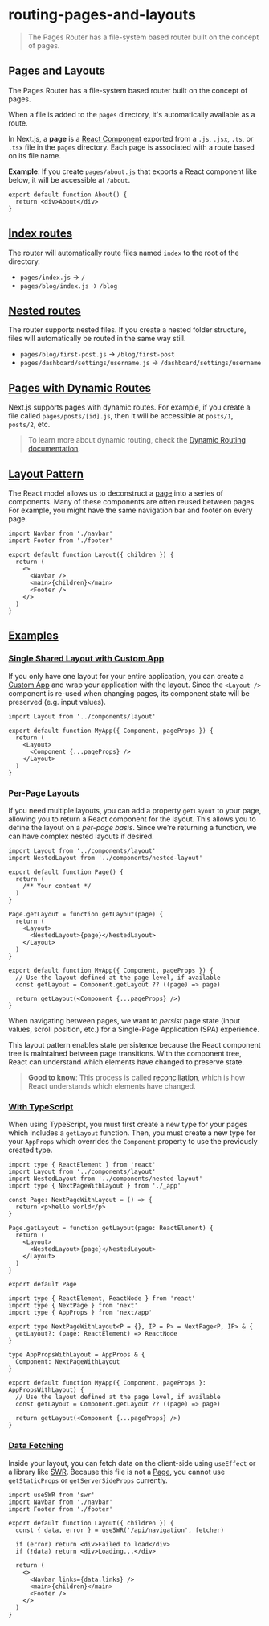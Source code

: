 # routing-pages-and-layouts

> The Pages Router has a file-system based router built on the concept of pages.



## Pages and Layouts

The Pages Router has a file-system based router built on the concept of pages.

When a file is added to the `pages` directory, it's automatically available as a route.

In Next.js, a **page** is a [React Component](https://react.dev/learn/your-first-component) exported from a `.js`, `.jsx`, `.ts`, or `.tsx` file in the `pages` directory. Each page is associated with a route based on its file name.

**Example**: If you create `pages/about.js` that exports a React component like below, it will be accessible at `/about`.

    export default function About() {
      return <div>About</div>
    }

## [Index routes](#index-routes)

The router will automatically route files named `index` to the root of the directory.

*   `pages/index.js` → `/`
*   `pages/blog/index.js` → `/blog`

## [Nested routes](#nested-routes)

The router supports nested files. If you create a nested folder structure, files will automatically be routed in the same way still.

*   `pages/blog/first-post.js` → `/blog/first-post`
*   `pages/dashboard/settings/username.js` → `/dashboard/settings/username`

## [Pages with Dynamic Routes](#pages-with-dynamic-routes)

Next.js supports pages with dynamic routes. For example, if you create a file called `pages/posts/[id].js`, then it will be accessible at `posts/1`, `posts/2`, etc.

> To learn more about dynamic routing, check the [Dynamic Routing documentation](/docs/pages/building-your-application/routing/dynamic-routes).

## [Layout Pattern](#layout-pattern)

The React model allows us to deconstruct a [page](/docs/pages/building-your-application/routing/pages-and-layouts) into a series of components. Many of these components are often reused between pages. For example, you might have the same navigation bar and footer on every page.

    import Navbar from './navbar'
    import Footer from './footer'
     
    export default function Layout({ children }) {
      return (
        <>
          <Navbar />
          <main>{children}</main>
          <Footer />
        </>
      )
    }

## [Examples](#examples)

### [Single Shared Layout with Custom App](#single-shared-layout-with-custom-app)

If you only have one layout for your entire application, you can create a [Custom App](/docs/pages/building-your-application/routing/custom-app) and wrap your application with the layout. Since the `<Layout />` component is re-used when changing pages, its component state will be preserved (e.g. input values).

    import Layout from '../components/layout'
     
    export default function MyApp({ Component, pageProps }) {
      return (
        <Layout>
          <Component {...pageProps} />
        </Layout>
      )
    }

### [Per-Page Layouts](#per-page-layouts)

If you need multiple layouts, you can add a property `getLayout` to your page, allowing you to return a React component for the layout. This allows you to define the layout on a _per-page basis_. Since we're returning a function, we can have complex nested layouts if desired.

     
    import Layout from '../components/layout'
    import NestedLayout from '../components/nested-layout'
     
    export default function Page() {
      return (
        /** Your content */
      )
    }
     
    Page.getLayout = function getLayout(page) {
      return (
        <Layout>
          <NestedLayout>{page}</NestedLayout>
        </Layout>
      )
    }

    export default function MyApp({ Component, pageProps }) {
      // Use the layout defined at the page level, if available
      const getLayout = Component.getLayout ?? ((page) => page)
     
      return getLayout(<Component {...pageProps} />)
    }

When navigating between pages, we want to _persist_ page state (input values, scroll position, etc.) for a Single-Page Application (SPA) experience.

This layout pattern enables state persistence because the React component tree is maintained between page transitions. With the component tree, React can understand which elements have changed to preserve state.

> **Good to know**: This process is called [reconciliation](https://react.dev/learn/preserving-and-resetting-state), which is how React understands which elements have changed.

### [With TypeScript](#with-typescript)

When using TypeScript, you must first create a new type for your pages which includes a `getLayout` function. Then, you must create a new type for your `AppProps` which overrides the `Component` property to use the previously created type.

    import type { ReactElement } from 'react'
    import Layout from '../components/layout'
    import NestedLayout from '../components/nested-layout'
    import type { NextPageWithLayout } from './_app'
     
    const Page: NextPageWithLayout = () => {
      return <p>hello world</p>
    }
     
    Page.getLayout = function getLayout(page: ReactElement) {
      return (
        <Layout>
          <NestedLayout>{page}</NestedLayout>
        </Layout>
      )
    }
     
    export default Page

    import type { ReactElement, ReactNode } from 'react'
    import type { NextPage } from 'next'
    import type { AppProps } from 'next/app'
     
    export type NextPageWithLayout<P = {}, IP = P> = NextPage<P, IP> & {
      getLayout?: (page: ReactElement) => ReactNode
    }
     
    type AppPropsWithLayout = AppProps & {
      Component: NextPageWithLayout
    }
     
    export default function MyApp({ Component, pageProps }: AppPropsWithLayout) {
      // Use the layout defined at the page level, if available
      const getLayout = Component.getLayout ?? ((page) => page)
     
      return getLayout(<Component {...pageProps} />)
    }

### [Data Fetching](#data-fetching)

Inside your layout, you can fetch data on the client-side using `useEffect` or a library like [SWR](https://swr.vercel.app/). Because this file is not a [Page](/docs/pages/building-your-application/routing/pages-and-layouts), you cannot use `getStaticProps` or `getServerSideProps` currently.

    import useSWR from 'swr'
    import Navbar from './navbar'
    import Footer from './footer'
     
    export default function Layout({ children }) {
      const { data, error } = useSWR('/api/navigation', fetcher)
     
      if (error) return <div>Failed to load</div>
      if (!data) return <div>Loading...</div>
     
      return (
        <>
          <Navbar links={data.links} />
          <main>{children}</main>
          <Footer />
        </>
      )
    }
